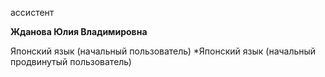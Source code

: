 ассистент



**Жданова Юлия Владимировна**

Японский язык (начальный пользователь)
	*Японский язык (начальный продвинутый пользователь)